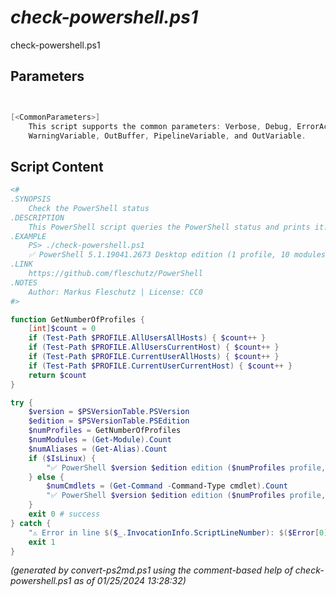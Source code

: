 *check-powershell.ps1*
================

check-powershell.ps1 


Parameters
----------
```powershell


[<CommonParameters>]
    This script supports the common parameters: Verbose, Debug, ErrorAction, ErrorVariable, WarningAction, 
    WarningVariable, OutBuffer, PipelineVariable, and OutVariable.
```

Script Content
--------------
```powershell
<#
.SYNOPSIS
	Check the PowerShell status
.DESCRIPTION
	This PowerShell script queries the PowerShell status and prints it.
.EXAMPLE
	PS> ./check-powershell.ps1
	✅ PowerShell 5.1.19041.2673 Desktop edition (1 profile, 10 modules, 1458 cmdlets, 172 aliases)
.LINK
	https://github.com/fleschutz/PowerShell
.NOTES
	Author: Markus Fleschutz | License: CC0
#>

function GetNumberOfProfiles {
	[int]$count = 0
	if (Test-Path $PROFILE.AllUsersAllHosts) { $count++ }
	if (Test-Path $PROFILE.AllUsersCurrentHost) { $count++ }
	if (Test-Path $PROFILE.CurrentUserAllHosts) { $count++ }
	if (Test-Path $PROFILE.CurrentUserCurrentHost) { $count++ }
	return $count
}

try {
	$version = $PSVersionTable.PSVersion
	$edition = $PSVersionTable.PSEdition
	$numProfiles = GetNumberOfProfiles
	$numModules = (Get-Module).Count
	$numAliases = (Get-Alias).Count
	if ($IsLinux) {
		"✅ PowerShell $version $edition edition ($numProfiles profile, $numModules modules, $numAliases aliases)"
	} else {
		$numCmdlets = (Get-Command -Command-Type cmdlet).Count
		"✅ PowerShell $version $edition edition ($numProfiles profile, $numModules modules, $numCmdlets cmdlets, $numAliases aliases)"
	}
	exit 0 # success
} catch {
	"⚠️ Error in line $($_.InvocationInfo.ScriptLineNumber): $($Error[0])"
	exit 1
}
```

*(generated by convert-ps2md.ps1 using the comment-based help of check-powershell.ps1 as of 01/25/2024 13:28:32)*
